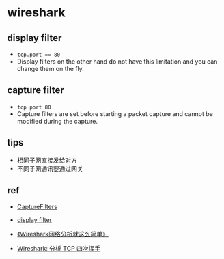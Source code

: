 # wireshark


## display filter
+ `tcp.port == 80`
+ Display filters on the other hand do not have this limitation and you can change them on the fly.

## capture filter
+ `tcp port 80`
+ Capture filters are set before starting a packet capture and cannot be modified during the capture. 

## tips

+ 相同子网直接发给对方
+ 不同子网通讯要通过网关



## ref

+ [CaptureFilters](https://wiki.wireshark.org/CaptureFilters)
+ [display filter](https://blog.csdn.net/wojiaopanpan/article/details/69944970)


+ [《Wireshark网络分析就这么简单》](https://github.com/JCGit/books/blob/master/%E3%80%8AWireshark%E7%BD%91%E7%BB%9C%E5%88%86%E6%9E%90%E5%B0%B1%E8%BF%99%E4%B9%88%E7%AE%80%E5%8D%95%E3%80%8B.pdf)
+ [Wireshark: 分析 TCP 四次挥手](https://veryitman.com/2018/12/16/Wireshark-%E5%88%86%E6%9E%90-TCP-%E5%9B%9B%E6%AC%A1%E6%8C%A5%E6%89%8B/)